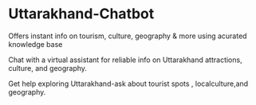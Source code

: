 # Uttarakhand-Chatbot

Offers instant info on tourism, culture, geography & more using acurated knowledge base

Chat with a virtual assistant for reliable info on Uttarakhand attractions, culture, and geography.

Get help exploring Uttarakhand-ask about tourist spots , localculture,and geography.
